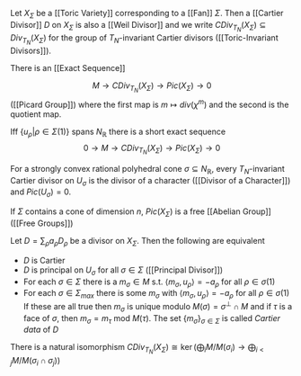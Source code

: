 Let $X_{\Sigma}$ be a [[Toric Variety]] corresponding to a [[Fan]] $\Sigma$.
Then a [[Cartier Divisor]] $D$ on $X_{\Sigma}$ is also a [[Weil Divisor]] and we write $CDiv_{T_N}(X_{\Sigma})\subseteq Div_{T_N}(X_{\Sigma})$  for the group of $T_N$-invariant Cartier divisors ([[Toric-Invariant Divisors]]).

There is an [[Exact Sequence]]

$$ M \rightarrow CDiv_{T_N}(X_{\Sigma}) \rightarrow Pic(X_{\Sigma}) \rightarrow 0$$ ([[Picard Group]]) where the first map is $m\mapsto div(\chi^m)$ and the second is the quotient map.

Iff $\{u_{\rho} | \rho \in \Sigma(1)\}$ spans $N_{\mathbb{R}}$ there is a short exact sequence 
$$0 \rightarrow M \rightarrow CDiv_{T_N}(X_{\Sigma}) \rightarrow Pic(X_{\Sigma}) \rightarrow 0$$ 

For a strongly convex rational polyhedral cone $\sigma \subseteq N_{\mathbb{R}}$, every $T_N$-invariant Cartier divisor on $U_{\sigma}$ is the divisor of a character ([[Divisor of a Character]]) and $Pic(U_{\sigma}) = 0$.

If $\Sigma$ contains a cone of dimension $n$, $Pic(X_{\Sigma})$ is a free [[Abelian Group]] ([[Free Groups]])

Let $D=\sum_{\rho} a_{\rho}D_{\rho}$ be a divisor on $X_{\Sigma}$. Then the following are equivalent 
* $D$ is Cartier 
* $D$ is principal on $U_{\sigma}$ for all $\sigma \in \Sigma$ ([[Principal Divisor]])
* For each $\sigma \in \Sigma$ there is a $m_{\sigma} \in M$ s.t. $\langle m_{\sigma},u_{\rho}\rangle = -a_{\rho}$ for all $\rho \in \sigma(1)$ 
* For each $\sigma \in \Sigma_{max}$ there is some $m_{\sigma}$ with $\langle m_{\sigma}, u_{\rho}\rangle = -a_{\rho}$ for all $\rho \in \sigma(1)$ 
If these are all true then $m_{\sigma}$ is unique modulo $M(\sigma) = \sigma^{\bot} \cap M$ and if $\tau$ is a face of $\sigma$, then $m_{\sigma} = m_{\tau}$ mod $M(\tau)$. 
The set $\{m_{\sigma}\}_{\sigma\in\Sigma}$ is called *Cartier data* of $D$

There is a natural isomorphism $CDiv_{T_N}(X_{\Sigma}) \cong \ker(\bigoplus_i M/M(\sigma_i) \rightarrow \bigoplus_{i<j} M/M(\sigma_i\cap\sigma_j))$ 